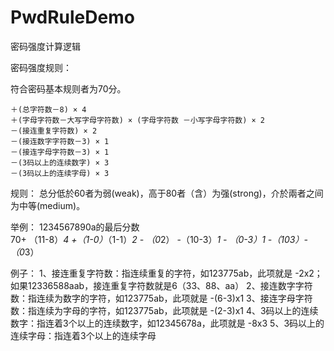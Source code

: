 # PwdRuleDemo
密码强度计算逻辑

密码强度规则：

符合密码基本规则者为70分。

    ＋(总字符数－8) × 4
    ＋(字母字符数－大写字母字符数) × (字母字符数 －小写字母字符数) × 2
    －(接连重复字符数) × 2
    －(接连数字字符数－3) × 1
    －(接连字母字符数－3) × 1
    －(3码以上的连续数字) × 3
    －(3码以上的连续字母) × 3

规则：
    总分低於60者为弱(weak)，高于80者（含）为强(strong)，介於兩者之间为中等(medium)。

举例：
1234567890a的最后分数  
70+ （11-8）*4 +（1-0）*（1-1）*2 - （0*2） -（10-3）*1 - （0-3）*1 -（10*3）-（0*3）

例子：
1、接连重复字符数：指连续重复的字符，如123775ab，此项就是 -2x2；如果12336588aab，接连重复字符数就是6（33、88、aa）
2、接连数字字符数：指连续为数字的字符，如123775ab，此项就是 -(6-3)x1
3、接连字母字符数：指连续为字母的字符，如123775ab，此项就是 -(2-3)x1
4、3码以上的连续数字：指连着3个以上的连续数字，如12345678a，此项就是 -8x3
5、3码以上的连续字母：指连着3个以上的连续字母
